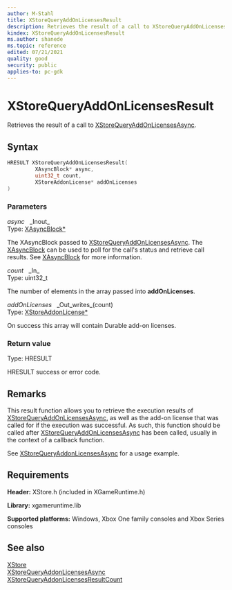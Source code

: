 ```yaml
---
author: M-Stahl
title: XStoreQueryAddOnLicensesResult
description: Retrieves the result of a call to XStoreQueryAddOnLicensesAsync.
kindex: XStoreQueryAddOnLicensesResult
ms.author: shanede
ms.topic: reference
edited: 07/21/2021
quality: good
security: public
applies-to: pc-gdk
---
```


# XStoreQueryAddOnLicensesResult

Retrieves the result of a call to [XStoreQueryAddOnLicensesAsync](xstorequeryaddonlicensesresult.md).  

## Syntax  
  
```cpp
HRESULT XStoreQueryAddOnLicensesResult(  
         XAsyncBlock* async,  
         uint32_t count,  
         XStoreAddonLicense* addOnLicenses  
)  
```  
  
### Parameters  
  
*async* &nbsp;&nbsp;\_Inout\_  
Type: [XAsyncBlock*](../../xasync/structs/xasyncblock.md)  
  
The XAsyncBlock passed to [XStoreQueryAddOnLicensesAsync](xstorequeryaddonlicensesresult.md).
The [XAsyncBlock](../../xasync/structs/xasyncblock.md) can be used to poll for the call's status and retrieve call results. See [XAsyncBlock](../../xasync/structs/xasyncblock.md) for more information.
  
*count* &nbsp;&nbsp;\_In\_  
Type: uint32_t  
  
The number of elements in the array passed into **addOnLicenses**.  
  
*addOnLicenses* &nbsp;&nbsp;\_Out\_writes\_(count)  
Type: [XStoreAddonLicense*](../structs/xstoreaddonlicense.md)  
  
On success this array will contain Durable add-on licenses.  
  
### Return value

Type: HRESULT
  
HRESULT success or error code.
  
## Remarks  
  
This result function allows you to retrieve the execution results of [XStoreQueryAddOnLicensesAsync](xstorequeryaddonlicensesresult.md), as well as the add-on license that was called for if the execution was successful. As such, this function should be called after [XStoreQueryAddOnLicensesAsync](xstorequeryaddonlicensesresult.md) has been called, usually in the context of a callback function.  
  
See [XStoreQueryAddonLicensesAsync](xstorequeryaddonlicensesasync.md) for a usage example.  
  
## Requirements  
  
**Header:** XStore.h (included in XGameRuntime.h)
  
**Library:** xgameruntime.lib
  
**Supported platforms:** Windows, Xbox One family consoles and Xbox Series consoles  
  
## See also
[XStore](../xstore_members.md)  
[XStoreQueryAddonLicensesAsync](xstorequeryaddonlicensesasync.md)  
[XStoreQueryAddonLicensesResultCount](xstorequeryaddonlicensesresultcount.md)  
  